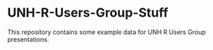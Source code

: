 # UNH-R-Users-Group-Stuff

This repository contains some example data for UNH R Users Group presentations.
